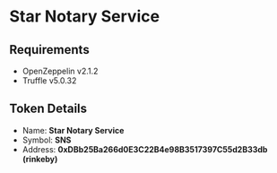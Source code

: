 # Star Notary Service

## Requirements 

* OpenZeppelin v2.1.2
* Truffle v5.0.32

## Token Details

* Name: **Star Notary Service**
* Symbol: **SNS**
* Address: **0xDBb25Ba266d0E3C22B4e98B3517397C55d2B33db (rinkeby)**


